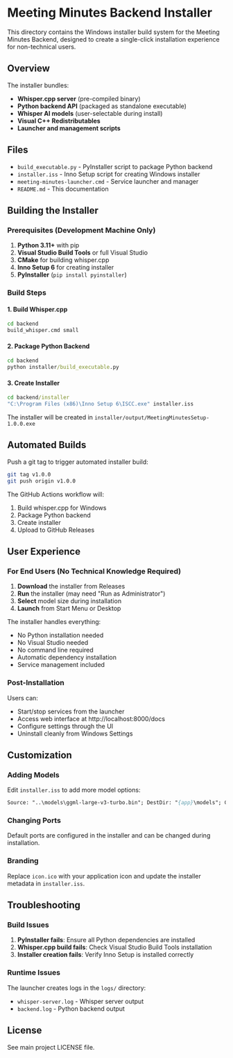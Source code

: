 # Meeting Minutes Backend Installer

This directory contains the Windows installer build system for the Meeting Minutes Backend, designed to create a single-click installation experience for non-technical users.

## Overview

The installer bundles:
- **Whisper.cpp server** (pre-compiled binary)
- **Python backend API** (packaged as standalone executable)
- **Whisper AI models** (user-selectable during install)
- **Visual C++ Redistributables**
- **Launcher and management scripts**

## Files

- `build_executable.py` - PyInstaller script to package Python backend
- `installer.iss` - Inno Setup script for creating Windows installer
- `meeting-minutes-launcher.cmd` - Service launcher and manager
- `README.md` - This documentation

## Building the Installer

### Prerequisites (Development Machine Only)

1. **Python 3.11+** with pip
2. **Visual Studio Build Tools** or full Visual Studio
3. **CMake** for building whisper.cpp
4. **Inno Setup 6** for creating installer
5. **PyInstaller** (`pip install pyinstaller`)

### Build Steps

#### 1. Build Whisper.cpp
```cmd
cd backend
build_whisper.cmd small
```

#### 2. Package Python Backend
```cmd
cd backend
python installer/build_executable.py
```

#### 3. Create Installer
```cmd
cd backend/installer
"C:\Program Files (x86)\Inno Setup 6\ISCC.exe" installer.iss
```

The installer will be created in `installer/output/MeetingMinutesSetup-1.0.0.exe`

## Automated Builds

Push a git tag to trigger automated installer build:
```bash
git tag v1.0.0
git push origin v1.0.0
```

The GitHub Actions workflow will:
1. Build whisper.cpp for Windows
2. Package Python backend
3. Create installer
4. Upload to GitHub Releases

## User Experience

### For End Users (No Technical Knowledge Required)

1. **Download** the installer from Releases
2. **Run** the installer (may need "Run as Administrator")
3. **Select** model size during installation
4. **Launch** from Start Menu or Desktop

The installer handles everything:
- No Python installation needed
- No Visual Studio needed
- No command line required
- Automatic dependency installation
- Service management included

### Post-Installation

Users can:
- Start/stop services from the launcher
- Access web interface at http://localhost:8000/docs
- Configure settings through the UI
- Uninstall cleanly from Windows Settings

## Customization

### Adding Models

Edit `installer.iss` to add more model options:
```pascal
Source: "..\models\ggml-large-v3-turbo.bin"; DestDir: "{app}\models"; Check: IsModelSelected('turbo')
```

### Changing Ports

Default ports are configured in the installer and can be changed during installation.

### Branding

Replace `icon.ico` with your application icon and update the installer metadata in `installer.iss`.

## Troubleshooting

### Build Issues

1. **PyInstaller fails**: Ensure all Python dependencies are installed
2. **Whisper.cpp build fails**: Check Visual Studio Build Tools installation
3. **Installer creation fails**: Verify Inno Setup is installed correctly

### Runtime Issues

The launcher creates logs in the `logs/` directory:
- `whisper-server.log` - Whisper server output
- `backend.log` - Python backend output

## License

See main project LICENSE file.
